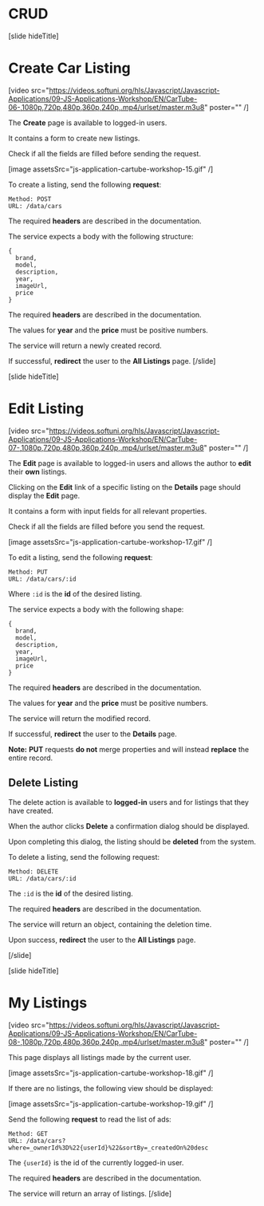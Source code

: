# CRUD

[slide hideTitle]
# Create Car Listing

[video src="https://videos.softuni.org/hls/Javascript/Javascript-Applications/09-JS-Applications-Workshop/EN/CarTube-06-,1080p,720p,480p,360p,240p,.mp4/urlset/master.m3u8" poster="" /]

The **Create** page is available to logged-in users. 

It contains a form to create new listings. 

Check if all the fields are filled before sending the request.

[image assetsSrc="js-application-cartube-workshop-15.gif" /]

To create a listing, send the following **request**:

```
Method: POST 
URL: /data/cars 
```
The required **headers** are described in the documentation. 

The service expects a body with the following structure:
```
{ 
  brand, 
  model, 
  description, 
  year, 
  imageUrl, 
  price 
} 
```
The required **headers** are described in the documentation. 

The values for **year** and the **price** must be positive numbers. 

The service will return a newly created record. 

If successful, **redirect** the user to the **All Listings** page.
[/slide]


[slide hideTitle]
# Edit Listing

[video src="https://videos.softuni.org/hls/Javascript/Javascript-Applications/09-JS-Applications-Workshop/EN/CarTube-07-,1080p,720p,480p,360p,240p,.mp4/urlset/master.m3u8" poster="" /]

The **Edit** page is available to logged-in users and allows the author to **edit** their **own** listings. 

Clicking on the **Edit** link of a specific listing on the **Details** page should display the **Edit** page. 

It contains a form with input fields for all relevant properties. 

Check if all the fields are filled before you send the request.

[image assetsSrc="js-application-cartube-workshop-17.gif" /]

To edit a listing, send the following **request**:

```
Method: PUT 
URL: /data/cars/:id 
```

Where `:id` is the **id** of the desired listing.

The service expects a body with the following shape:

```
{ 
  brand, 
  model, 
  description, 
  year, 
  imageUrl, 
  price 
} 
```
The required **headers** are described in the documentation. 

The values for **year** and the **price** must be positive numbers. 

The service will return the modified record. 

If successful, **redirect** the user to the **Details** page.

**Note:** **PUT** requests **do not** merge properties and will instead **replace** the entire record. 

## Delete Listing 

The delete action is available to **logged-in** users and for listings that they have created. 

When the author clicks **Delete** a confirmation dialog should be displayed. 

Upon completing this dialog, the listing should be **deleted** from the system.

To delete a listing, send the following request:


```
Method: DELETE 
URL: /data/cars/:id 
```

The `:id` is the **id** of the desired listing. 

The required **headers** are described in the documentation. 

The service will return an object, containing the deletion time. 

Upon success, **redirect** the user to the **All Listings** page.

[/slide]

[slide hideTitle]
# My Listings

[video src="https://videos.softuni.org/hls/Javascript/Javascript-Applications/09-JS-Applications-Workshop/EN/CarTube-08-,1080p,720p,480p,360p,240p,.mp4/urlset/master.m3u8" poster="" /]

This page displays all listings made by the current user. 

[image assetsSrc="js-application-cartube-workshop-18.gif" /]

If there are no listings, the following view should be displayed:

[image assetsSrc="js-application-cartube-workshop-19.gif" /]

Send the following **request** to read the list of ads:

```
Method: GET 
URL: /data/cars?where=_ownerId%3D%22{userId}%22&sortBy=_createdOn%20desc 
```

The `{userId}` is the id of the currently logged-in user.

The required **headers** are described in the documentation. 

The service will return an array of listings.
[/slide]

